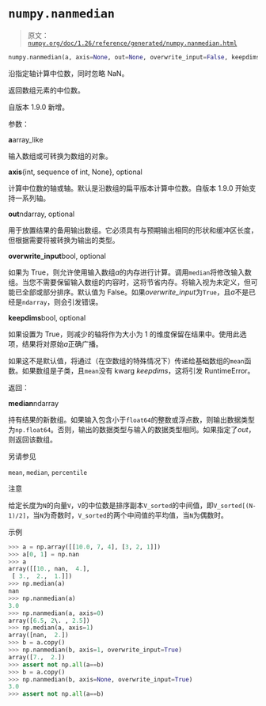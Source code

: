 # `numpy.nanmedian`

> 原文：[`numpy.org/doc/1.26/reference/generated/numpy.nanmedian.html`](https://numpy.org/doc/1.26/reference/generated/numpy.nanmedian.html)

```py
numpy.nanmedian(a, axis=None, out=None, overwrite_input=False, keepdims=<no value>)
```

沿指定轴计算中位数，同时忽略 NaN。

返回数组元素的中位数。

自版本 1.9.0 新增。

参数：

**a**array_like

输入数组或可转换为数组的对象。

**axis**{int, sequence of int, None}, optional

计算中位数的轴或轴。默认是沿数组的扁平版本计算中位数。自版本 1.9.0 开始支持一系列轴。

**out**ndarray, optional

用于放置结果的备用输出数组。它必须具有与预期输出相同的形状和缓冲区长度，但根据需要将被转换为输出的类型。

**overwrite_input**bool, optional

如果为 True，则允许使用输入数组*a*的内存进行计算。调用`median`将修改输入数组。当您不需要保留输入数组的内容时，这将节省内存。将输入视为未定义，但可能已全部或部分排序。默认值为 False。如果*overwrite_input*为`True`，且*a*不是已经是`ndarray`，则会引发错误。

**keepdims**bool, optional

如果设置为 True，则减少的轴将作为大小为 1 的维度保留在结果中。使用此选项，结果将对原始*a*正确广播。

如果这不是默认值，将通过（在空数组的特殊情况下）传递给基础数组的`mean`函数。如果数组是子类，且`mean`没有 kwarg *keepdims*，这将引发 RuntimeError。

返回：

**median**ndarray

持有结果的新数组。如果输入包含小于`float64`的整数或浮点数，则输出数据类型为`np.float64`。否则，输出的数据类型与输入的数据类型相同。如果指定了*out*，则返回该数组。

另请参见

`mean`, `median`, `percentile`

注意

给定长度为`N`的向量`V`，`V`的中位数是排序副本`V_sorted`的中间值，即`V_sorted[(N-1)/2]`，当`N`为奇数时，`V_sorted`的两个中间值的平均值，当`N`为偶数时。

示例

```py
>>> a = np.array([[10.0, 7, 4], [3, 2, 1]])
>>> a[0, 1] = np.nan
>>> a
array([[10., nan,  4.],
 [ 3.,  2.,  1.]])
>>> np.median(a)
nan
>>> np.nanmedian(a)
3.0
>>> np.nanmedian(a, axis=0)
array([6.5, 2\. , 2.5])
>>> np.median(a, axis=1)
array([nan,  2.])
>>> b = a.copy()
>>> np.nanmedian(b, axis=1, overwrite_input=True)
array([7.,  2.])
>>> assert not np.all(a==b)
>>> b = a.copy()
>>> np.nanmedian(b, axis=None, overwrite_input=True)
3.0
>>> assert not np.all(a==b) 
```
